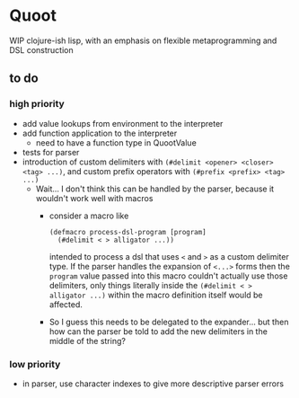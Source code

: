# Quoot
WIP clojure-ish lisp, with an emphasis on flexible metaprogramming and DSL construction

## to do
### high priority
* add value lookups from environment to the interpreter
* add function application to the interpreter
  * need to have a function type in QuootValue
* tests for parser
* introduction of custom delimiters with `(#delimit <opener> <closer> <tag> ...)`, and custom prefix operators with `(#prefix <prefix> <tag> ...)` 
  * Wait... I don't think this can be handled by the parser, because it wouldn't work well with macros
    * consider a macro like 

      ```
      (defmacro process-dsl-program [program]
        (#delimit < > alligator ...))
      ```
    
      intended to process a dsl that uses `<` and `>` as a custom delimiter type. If the parser handles the expansion of `<...>` forms then the `program` value passed into this macro couldn't actually use those delimiters, only things literally inside the `(#delimit < > alligator ...)` within the macro definition itself would be affected.
    * So I guess this needs to be delegated to the expander... but then how can the parser be told to add the new delimiters in the middle of the string?

### low priority
* in parser, use character indexes to give more descriptive parser errors
